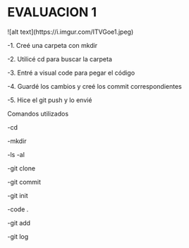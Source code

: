 <H1> EVALUACION 1 </H1>
![alt text](https://i.imgur.com/ITVGoe1.jpeg)

-1. Creé una carpeta con mkdir

-2. Utilicé cd para buscar la carpeta

-3. Entré a visual code para pegar el código

-4. Guardé los cambios y creé los commit correspondientes

-5. Hice el git push y lo envié

Comandos utilizados

-cd

-mkdir

-ls -al

-git clone

-git commit

-git init

-code .

-git add

-git log




